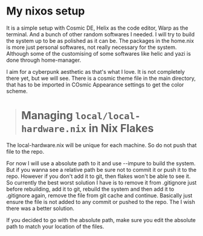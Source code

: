 # My nixos setup

It is a simple  setup with Cosmic DE, Helix as the code editor, Warp as the terminal. And a bunch of other random softwares I needed. I will try to build the system up to be as polished as it can be. The packages in the home.nix is more just personal softwares, not really necessary for the system. Although some of the customising of some softwares like helic and yazi is done through home-manager.

I aim for a cyberpunk aesthetic as that's what I love. It is not completely there yet, but we will see.
There is a cosmic theme file in the main directory, that has to be imported in COsmic Appearance settings to get the color scheme.

> # Managing `local/local-hardware.nix` in Nix Flakes

 The local-hardware.nix will be unique for each machine. So do not push that file to the repo.

For now I will use a absolute path to it and use --impure to build the system. But if you wanna see a relative path be sure not to commit it or push it to the repo.
 However if you don't add it to git, then flakes won't be able to see it. So currently the best worst solution I have is to remove it from .gitignore just before rebuilding, add it to git, rebuild the system and then add it to .gitignore again, remove the file from git cache and continue. Basically just ensure the file is not added to any commit or pushed to the repo.
The I wish there was a better solution.

If you decided to go with the absolute path, make sure you edit the absolute path to match your location of the files.
